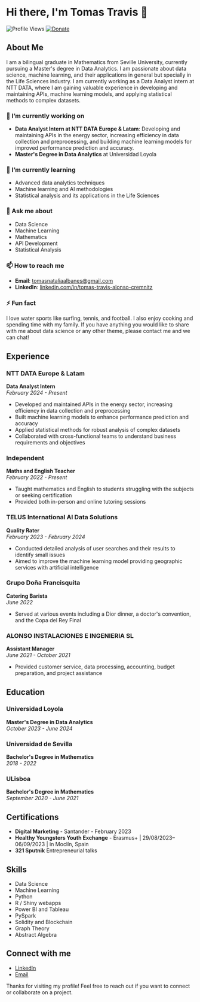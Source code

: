 # Hi there, I'm Tomas Travis 👋

![Profile Views](https://komarev.com/ghpvc/?username=tomastravis&color=blue)
[![Donate](https://img.shields.io/badge/Donate-PayPal-green.svg)](https://paypal.me/tomaselgrande?country.x=ES&locale.x=es_ES)


## About Me

I am a bilingual graduate in Mathematics from Seville University, currently pursuing a Master's degree in Data Analytics. I am passionate about data science, machine learning, and their applications in general but specially in the Life Sciences industry. I am currently working as a Data Analyst intern at NTT DATA, where I am gaining valuable experience in developing and maintaining APIs, machine learning models, and applying statistical methods to complex datasets.

### 🔭 I’m currently working on

- **Data Analyst Intern at NTT DATA Europe & Latam**: Developing and maintaining APIs in the energy sector, increasing efficiency in data collection and preprocessing, and building machine learning models for improved performance prediction and accuracy.
- **Master's Degree in Data Analytics** at Universidad Loyola

### 🌱 I’m currently learning

- Advanced data analytics techniques
- Machine learning and AI methodologies
- Statistical analysis and its applications in the Life Sciences

### 💬 Ask me about

- Data Science
- Machine Learning
- Mathematics
- API Development
- Statistical Analysis

### 📫 How to reach me

- **Email**: [tomasnataliaalbanes@gmail.com](mailto:tomasnataliaalbanes@gmail.com)
- **LinkedIn**: [linkedin.com/in/tomas-travis-alonso-cremnitz](https://www.linkedin.com/in/tomas-travis-alonso-cremnitz)

### ⚡ Fun fact

I love water sports like surfing, tennis, and football. I also enjoy cooking and spending time with my family. If you have anything you would like to share with me about data science or any other theme, please contact me and we can chat!

## Experience

### NTT DATA Europe & Latam
**Data Analyst Intern**  
*February 2024 - Present*  
- Developed and maintained APIs in the energy sector, increasing efficiency in data collection and preprocessing
- Built machine learning models to enhance performance prediction and accuracy
- Applied statistical methods for robust analysis of complex datasets
- Collaborated with cross-functional teams to understand business requirements and objectives

### Independent
**Maths and English Teacher**  
*February 2022 - Present*  
- Taught mathematics and English to students struggling with the subjects or seeking certification
- Provided both in-person and online tutoring sessions

### TELUS International AI Data Solutions
**Quality Rater**  
*February 2023 - February 2024*  
- Conducted detailed analysis of user searches and their results to identify small issues
- Aimed to improve the machine learning model providing geographic services with artificial intelligence

### Grupo Doña Francisquita
**Catering Barista**  
*June 2022*  
- Served at various events including a Dior dinner, a doctor's convention, and the Copa del Rey Final

### ALONSO INSTALACIONES E INGENIERIA SL
**Assistant Manager**  
*June 2021 - October 2021*  
- Provided customer service, data processing, accounting, budget preparation, and project assistance

## Education

### Universidad Loyola
**Master's Degree in Data Analytics**  
*October 2023 - June 2024*

### Universidad de Sevilla
**Bachelor's Degree in Mathematics**  
*2018 - 2022*

### ULisboa
**Bachelor's Degree in Mathematics**  
*September 2020 - June 2021*

## Certifications

- **Digital Marketing** - Santander - February 2023
- **Healthy Youngsters Youth Exchange** - Erasmus+ | 29/08/2023–06/09/2023 | in Moclín, Spain
- **321 Sputnik** Entrepreneurial talks

## Skills

- Data Science
- Machine Learning
- Python
- R / Shiny webapps
- Power BI and Tableau 
- PySpark
- Solidity and Blockchain
- Graph Theory
- Abstract Algebra

## Connect with me

- [LinkedIn](https://www.linkedin.com/in/tomas-travis-alonso-cremnitz)
- [Email](mailto:tomasnataliaalbanes@gmail.com)

Thanks for visiting my profile! Feel free to reach out if you want to connect or collaborate on a project.
